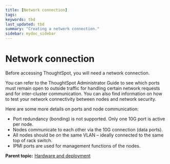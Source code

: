 ```yaml
---
title: [Network connection]
tags: 
keywords: tbd
last_updated: tbd
summary: "Creating a network connection."
sidebar: mydoc_sidebar
---
```

# Network connection

Before accessing ThoughtSpot, you will need a network connection.

You can refer to the ThoughtSpot Administrator Guide to see which ports must remain open to outside traffic for handling certain network requests and for inter-cluster communication. You can also find information on how to test your network connectivity between nodes and network security.

Here are some more details on ports and node communication:

-   Port redundancy \(bonding\) is not supported. Only one 10G port is active per node.
-   Nodes communicate to each other via the 10G connection \(data ports\).
-   All nodes should be on the same VLAN – ideally connected to the same top of rack switch.
-   IPMI ports are used for management functions of the nodes.

**Parent topic:** [Hardware and deployment](../../appliance/physical/hardware_and_deployment.html)
